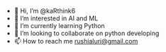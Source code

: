- 👋 Hi, I’m @kaRthink6
- 👀 I’m interested in AI and ML
- 🌱 I’m currently learning Python
- 💞️ I’m looking to collaborate on python developing
- 📫 How to reach me rushialuri@gmail.com

<!---
kaRthink6/kaRthink6 is a ✨ special ✨ repository because its `README.md` (this file) appears on your GitHub profile.
You can click the Preview link to take a look at your changes.
--->
